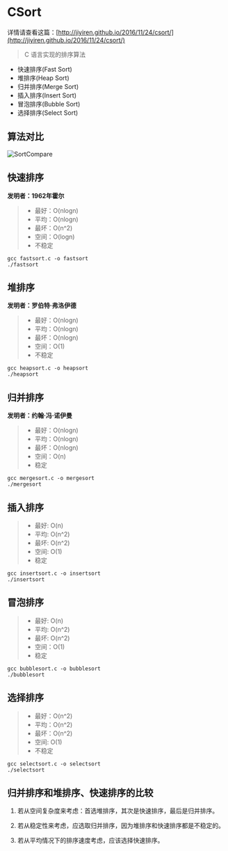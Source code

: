 # CSort
详情请查看这篇：[http://jiyiren.github.io/2016/11/24/csort/](http://jiyiren.github.io/2016/11/24/csort/)
> C 语言实现的排序算法

* 快速排序(Fast Sort)
* 堆排序(Heap Sort)
* 归并排序(Merge Sort)
* 插入排序(Insert Sort)
* 冒泡排序(Bubble Sort)
* 选择排序(Select Sort)


## 算法对比

![SortCompare](http://7xknpe.com1.z0.glb.clouddn.com/csortsortcomparepng.png) 

## 快速排序

**发明者：1962年霍尔**
> * 最好：O(nlogn)
> * 平均：O(nlogn)
> * 最坏：O(n^2)
> * 空间：O(logn)
> * 不稳定

	gcc fastsort.c -o fastsort
	./fastsort
	
## 堆排序
 
**发明者：罗伯特·弗洛伊德**
> * 最好：O(nlogn)
> * 平均：O(nlogn)
> * 最坏：O(nlogn)
> * 空间：O(1)
> * 不稳定

	gcc heapsort.c -o heapsort
	./heapsort

## 归并排序
**发明者：约翰·冯·诺伊曼**
> * 最好：O(nlogn)
> * 平均：O(nlogn)
> * 最坏：O(nlogn)
> * 空间：O(n)
> * 稳定

	gcc mergesort.c -o mergesort
	./mergesort

## 插入排序
> * 最好: O(n)
> * 平均: O(n^2)
> * 最坏: O(n^2)
> * 空间: O(1)
> * 稳定

	gcc insertsort.c -o insertsort
	./insertsort

## 冒泡排序
> * 最好: O(n)
> * 平均: O(n^2)
> * 最坏: O(n^2)
> * 空间：O(1)
> * 稳定

	gcc bubblesort.c -o bubblesort
	./bubblesort

## 选择排序
> * 最好：O(n^2)
> * 平均：O(n^2)
> * 最坏：O(n^2)
> * 空间: O(1)
> * 不稳定

	gcc selectsort.c -o selectsort
	./selectsort

## 归并排序和堆排序、快速排序的比较

1. 若从空间复杂度来考虑：首选堆排序，其次是快速排序，最后是归并排序。

2. 若从稳定性来考虑，应选取归并排序，因为堆排序和快速排序都是不稳定的。

3. 若从平均情况下的排序速度考虑，应该选择快速排序。